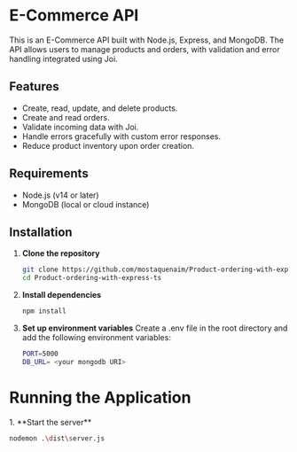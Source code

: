 # E-Commerce API

This is an E-Commerce API built with Node.js, Express, and MongoDB. The API allows users to manage products and orders, with validation and error handling integrated using Joi.

## Features

- Create, read, update, and delete products.
- Create and read orders.
- Validate incoming data with Joi.
- Handle errors gracefully with custom error responses.
- Reduce product inventory upon order creation.

## Requirements

- Node.js (v14 or later)
- MongoDB (local or cloud instance)

## Installation

1. **Clone the repository**

   ```bash
   git clone https://github.com/mostaquenaim/Product-ordering-with-express-ts.git
   cd Product-ordering-with-express-ts
2. **Install dependencies**

   ```bash
   npm install
3. **Set up environment variables**
    Create a .env file in the root directory and add the following environment variables:
   
   ```bash
   PORT=5000
   DB_URL= <your mongodb URI>

<h1>Running the Application</h1>
1. **Start the server**

   ```bash
   nodemon .\dist\server.js
